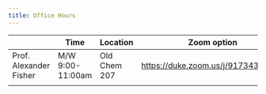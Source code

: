 ```yaml
---
title: Office Hours
---
```


|                        | Time             | Location     | Zoom option                          |
|------------------------|------------------|--------------|--------------------------------------|
| Prof. Alexander Fisher | M/W 9:00-11:00am | Old Chem 207 | <https://duke.zoom.us/j/91734321647> |
|                        |                  |              |                                      |
